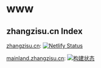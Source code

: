 # www
## zhangzisu.cn Index

[zhangzisu.cn](https://zhangzisu.cn): [![Netlify Status](https://api.netlify.com/api/v1/badges/49a9880e-8ee7-4506-8575-0dcd7b335fb6/deploy-status)](https://app.netlify.com/sites/zhangzisu/deploys)

[mainland.zhangzisu.cn](https://mainland.zhangzisu.cn): [![构建状态](https://zhangzisu.coding.net/badges/www/job/160822/build.svg)](https://zhangzisu.coding.net/p/www/ci/job)

